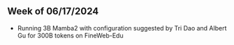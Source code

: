 ## Week of 06/17/2024

* Running 3B Mamba2 with configuration suggested by Tri Dao and Albert Gu for 300B tokens on FineWeb-Edu
